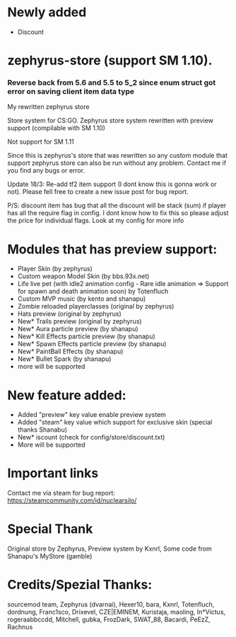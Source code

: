 # Newly added
- Discount

# zephyrus-store (support SM 1.10).
### Reverse back from 5.6 and 5.5 to 5_2 since enum struct got error on saving client item data type
My rewritten zephyrus store

Store system for CS:GO.
Zephyrus store system rewritten with preview support (compilable with SM 1.10) 

Not support for SM 1.11

Since this is zephyrus's store that was rewritten so any custom module that support zephyrus store can also be run without any problem. Contact me if you find any bugs or error.

Update 18/3: Re-add tf2 item support (I dont know this is gonna work or not). Please fell free to create a new issue post for bug report.

P/S: discount item has bug that all the discount will be stack (sum) if player has all the require flag in config. I dont know how to fix this so please adjust the price for individual flags. Look at my config for more info

# Modules that has preview support:
- Player Skin (by zephyrus)
- Custom weapon Model Skin  (by bbs.93x.net)
- Life live pet (with idle2 animation config - Rare idle animation => Support for spawn and death animation soon) by Totenfluch
- Custom MVP music (by kento and shanapu)
- Zombie reloaded playerclasses (original by zephyrus)
- Hats preview (original by zephyrus)
- New* Trails preview (original by zephyrus)
- New* Aura particle preview (by shanapu)
- New* Kill Effects particle preview (by shanapu)
- New* Spawn Effects particle preview (by shanapu)
- New* PaintBall Effects (by shanapu)
- New* Bullet Spark (by shanapu)
- more will be supported
# New feature added:
- Added "preview" key value enable preview system
- Added "steam" key value which support for exclusive skin (special thanks Shanabu)
- New* iscount (check for config/store/discount.txt)
- More will be supported

# Important links
Contact me via steam for bug report:
https://steamcommunity.com/id/nuclearsilo/

# Special Thank
Original store by Zephyrus, Preview system by Kxnrl, Some code from Shanapu's MyStore (gamble)

# Credits/Spezial Thanks:
sourcemod team, Zephyrus (dvarnai), Hexer10, bara, Kxnrl, Totenfluch, dordnung, Franc1sco, Drixevel, CZE|EMINEM, Kuristaja, maoling, In*Victus, rogeraabbccdd, Mitchell, gubka, FrozDark, SWAT_88, Bacardi, PeEzZ, Rachnus
